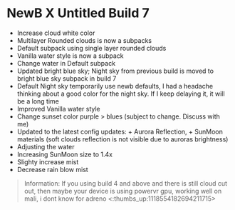 # NewB X Untitled Build 7
- Increase cloud white color
- Multilayer Rounded clouds is now a subpacks
- Default subpack using single layer rounded clouds
- Vanilla water style is now a subpack
- Change water in Default subpack
- Updated bright blue sky; Night sky from previous build is moved to bright blue sky subpack in build 7
- Default Night sky temporarily use newb defaults, I had a headache thinking about a good color for the night sky. If I keep delaying it, it will be a long time
- Improved Vanilla water style
- Change sunset color purple > blues (subject to change. Discuss with me)
- Updated to the latest config updates: + Aurora Reflection, + SunMoon materials (soft clouds reflection is not visible due to auroras brightness)
- Adjusting the water
- Increasing SunMoon size to 1.4x
- Slighty increase mist
- Decrease rain blow mist
> Information: If you using build 4 and above and there is still cloud cut out, then maybe your device is using powervr gpu, working well on mali, i dont know for adreno <:thumbs_up:1118554182694211715>
